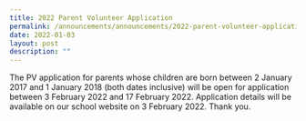 ```yaml
---
title: 2022 Parent Volunteer Application
permalink: /announcements/announcements/2022-parent-volunteer-applications
date: 2022-01-03
layout: post
description: ""
---
```


The PV application for parents whose children are born between 2 January 2017 and 1 January 2018 (both dates inclusive) will be open for application between 3 February 2022 and 17 February 2022. Application details will be available on our school website on 3 February 2022.
Thank you.
